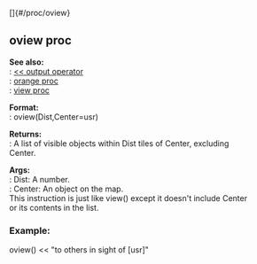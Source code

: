 []{#/proc/oview}    
## oview proc    
**See also:**    
:   [\<\< output operator](/ref/operator/%3c%3c/output.md)    
:   [orange proc](/ref/proc/orange.md)    
:   [view proc](/ref/proc/view.md)    
<!-- -->    
**Format:**    
:   oview(Dist,Center=usr)    
<!-- -->    
**Returns:**    
:   A list of visible objects within Dist tiles of Center, excluding    
    Center.    
<!-- -->    
**Args:**    
:   Dist: A number.    
:   Center: An object on the map.    
This instruction is just like view() except it doesn\'t include Center    
or its contents in the list.    
### Example:    
oview() \<\< \"to others in sight of \[usr\]\"  